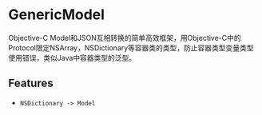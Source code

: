 # GenericModel
Objective-C Model和JSON互相转换的简单高效框架，用Objective-C中的Protocol限定NSArray，NSDictionary等容器类的类型，防止容器类型变量类型使用错误，类似Java中容器类型的泛型。

## Features
* `NSDictionary -> Model`
